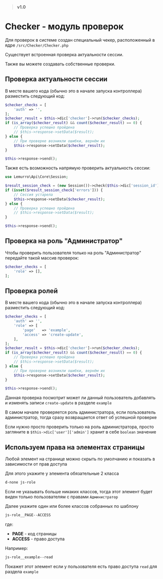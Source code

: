 > **v1.0**

# Checker - модуль проверок
Для проверок в системе создан специальный чекер, расположенный в ядре `/src/Checker/Checker.php`

Существует встроенная проверка актуальности сессии.

Также вы можете создавать собственные проверки.

## Проверка актуальности сессии
В месте вашего кода (обычно это в начале запуска контроллера) разместить следующий код:
```php
$checker_checks = [
    'auth' => '',
];
$checker_result = $this->dic['checker']->run($checker_checks);
if (is_array($checker_result) && count($checker_result) == 0) {
    // Проверка успешно пройдена
    // $this->response->setData($result);
} else {
    // При проверке возникли ошибки, вернём их
    $this->response->setData($checker_result);
}

$this->response->send();
```

Также есть возможность напрямую проверить актуальность сессии:
```php
use Lemurro\Api\Core\Session;

$result_session_check = (new Session())->check($this->dic['session_id']);
if (isset($result_session_check['errors'])) {
    // Сессия устарела
    $this->response->setData($checker_result);
} else {
    // Проверка успешно пройдена
    // $this->response->setData($result);
}

$this->response->send();
```

## Проверка на роль "Администратор"
Чтобы проверить пользователя только на роль "Администратор" передайте такой массив проверок:
```php
$checker_checks = [
    'role' => [],
];
```

## Проверка ролей
В месте вашего кода (обычно это в начале запуска контроллера) разместить следующий код:
```php
$checker_checks = [
    'auth' => '',
    'role' => [
        'page'   => 'example',
        'access' => 'create-update',
    ],
];
$checker_result = $this->dic['checker']->run($checker_checks);
if (is_array($checker_result) && count($checker_result) == 0) {
    // Проверка успешно пройдена
    // $this->response->setData($result);
} else {
    // При проверке возникли ошибки, вернём их
    $this->response->setData($checker_result);
}

$this->response->send();
```
Данная проверка посмотрит может ли данный пользователь добавлять и изменять записи `create-update` в разделе `example`

В самом начале проверяется роль администратора, если пользователь администратор, тогда сразу возвращается ответ об успешной проверке

Если нужно просто проверить только на роль администратора, просто загляните в `$this->dic['user']['admin']` хранит в себе `boolean` значение

## Используем права на элементах страницы
Любой элемент на странице можно скрыть по умолчанию и показать в зависимости от прав доступа

Для этого укажите у элемента обязательные 2 класса
```html
d-none js-role
```

Если не указывать больше никаких классов, тогда этот элемент будет виден только пользователям с правами `Администратор`

Далее укажите один или более классов собранных по шаблону
```html
js-role__PAGE--ACCESS
```

где:
- **PAGE** - код страницы
- **ACCESS** - право доступа

Например:
```html
js-role__example--read
```

Покажет этот элемент если у пользователя есть право доступа `read` для раздела `example`